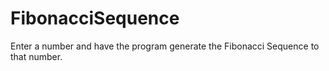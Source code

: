 # FibonacciSequence
Enter a number and have the program generate the Fibonacci Sequence to that number.
